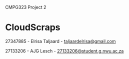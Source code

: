 CMPG323 Project 2
# CloudScraps

27347885 - Elrisa Taljaard - taljaardelrisa@gmail.com

27133206 - AJG Lesch - 27133206@student.g.nwu.ac.za
